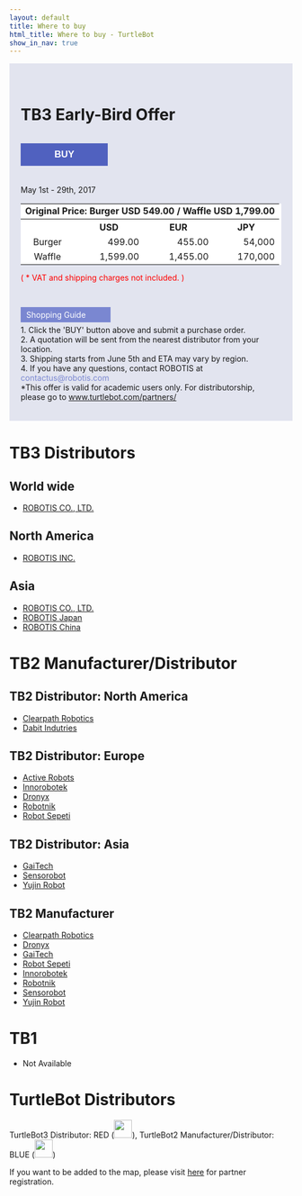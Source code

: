 ```yaml
---
layout: default
title: Where to buy
html_title: Where to buy - TurtleBot
show_in_nav: true
---
```


<style>
  .event_box { background-color:#e2e4ef; padding:20px; margin-bottom:40px; }
  .btn_box { padding:10px 60px; background-color:#5061bf; color:#ffffff; font-weight:bold; font-size:1.2em; border:0px; margin-bottom:20px;  }
  .early-bird  {background-color:#ffffff; margin-bottom: 0px; }
  .early-bird th {text-align:center; }
  .early-bird td {text-align:right; }
  .early-bird .td_l {text-align:left; }
  .early-bird .td_c {text-align:center; }
</style>

<div class="event_box">

  <h1 id="tb3-distributors"  style="padding:15px 0;">TB3 Early-Bird Offer</h1>

  <button onclick="window.open( 'https://goo.gl/forms/BRTL7Bu4L7RcCJAa2', '_blank') " target="_blank"  class="btn_box">BUY</button>

  <p>May 1st - 29th, 2017</p>

  <table class="table table-bordered early-bird">
    <tr>
      <td colspan='4' class="td_l"><b>Original Price: Burger USD 549.00 / Waffle USD 1,799.00</b></td>
    </tr>
    <tr>
      <th></th>
      <th>USD</th>
      <th>EUR</th>
      <th>JPY</th>
    </tr>
    <tr>
      <td class="td_c">Burger</td>
      <td>499.00</td>
      <td>455.00</td>
      <td>54,000</td>
    </tr>
    <tr>
      <td class="td_c">Waffle</td>
      <td>1,599.00</td>
      <td>1,455.00</td>
      <td>170,000</td>
    </tr>
  </table>

  <p style="color:#ff0000;padding-bottom: 30px;">( * VAT and shipping charges not included. )</p>

  <p style="line-height:1.6em;">
    <div style="background-color:#7a87d1; padding:5px 10px; color:#ffffff;width:140px; margin:5px 0; ">Shopping Guide</div>
    1. Click the 'BUY' button above and submit a purchase order. <br/>
    2. A quotation will be sent from the nearest distributor from your location. <br/>
    3. Shipping starts from June 5th and ETA may vary by region. <br/>
    4. If you have any questions, contact ROBOTIS at <span style="color:#7a87d1;">contactus@robotis.com </span><br/>
    *This offer is valid for academic users only. For distributorship, please go to <a href="http://www.turtlebot.com/partners/" target="_blank">www.turtlebot.com/partners/</a>
  </p>

</div>

# TB3 Distributors

## World wide
- <a href="http://en.robotis.com/">ROBOTIS CO., LTD.</a>

## North America
- <a href="http://robotis.us/">ROBOTIS INC.</a>

## Asia
- <a href="http://www.robotis.com/">ROBOTIS CO., LTD.</a>
- <a href="http://jp.robotis.com/">ROBOTIS Japan</a>
- <a href="http://cn.robotis.com/">ROBOTIS China</a>

# TB2 Manufacturer/Distributor

## TB2 Distributor: North America

- <a href="http://www.clearpathrobotics.com/turtlebot_2">Clearpath Robotics</a>
- <a href="http://dabit.industries/">Dabit Indutries</a>

## TB2 Distributor: Europe

- <a href="http://www.active-robots.com/brands/turtlebot">Active Robots</a>
- <a href="http://inrobotek.com.tr/ProductWithTab.aspx?MenuID=28">Innorobotek</a>
- <a href="http://www.dronyx.com/">Dronyx</a>
- <a href="http://www.robotnik.eu/mobile-robots/turtlebot-ros/">Robotnik</a>
- <a href="http://www.robotsepeti.com/arama/turtlebot">Robot Sepeti</a>

## TB2 Distributor: Asia

- <a href="http://www.gaitech.hk/">GaiTech</a>
- <a href="http://www.sensorobots.net/">Sensorobot</a>
- <a href="http://garage.yujinrobot.com/">Yujin Robot</a>

## TB2 Manufacturer

- <a href="http://www.clearpathrobotics.com/turtlebot_2">Clearpath Robotics</a>
- <a href="http://www.dronyx.com/">Dronyx</a>
- <a href="http://www.gaitech.hk/">GaiTech</a>
- <a href="http://www.gilbo.com.tr/">Robot Sepeti</a>
- <a href="http://inrobotek.com.tr/Entry.aspx?MenuID=1">Innorobotek</a>
- <a href="http://robotnik.es/en">Robotnik</a>
- <a href="http://www.sensorobots.net/">Sensorobot</a>
- <a href="http://kobuki.yujinrobot.com/">Yujin Robot</a>

# TB1

- Not Available

# TurtleBot Distributors

TurtleBot3 Distributor: RED (<img id="pin red" src="{{ site.baseurl }}/assets/images/pin_r.png" alt="" height="32px" />), TurtleBot2 Manufacturer/Distributor: BLUE (<img id="pin blue" src="{{ site.baseurl }}/assets/images/pin_b.png" alt="" height="32px" />)

If you want to be added to the map, please visit <a href="{{ site.baseurl }}/partners">here</a> for partner registration.

<script type="text/javascript" src="https://embed.github.com/view/geojson/turtlebot/map/master/Distributors.geojson"></script>
